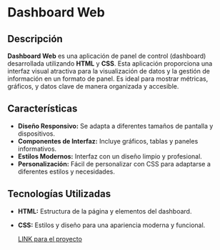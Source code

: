 # Dashboard Web

## Descripción

**Dashboard Web** es una aplicación de panel de control (dashboard) desarrollada utilizando **HTML** y **CSS**. Esta aplicación proporciona una interfaz visual atractiva para la visualización de datos y la gestión de información en un formato de panel. Es ideal para mostrar métricas, gráficos, y datos clave de manera organizada y accesible.

## Características

- **Diseño Responsivo:** Se adapta a diferentes tamaños de pantalla y dispositivos.
- **Componentes de Interfaz:** Incluye gráficos, tablas y paneles informativos.
- **Estilos Modernos:** Interfaz con un diseño limpio y profesional.
- **Personalización:** Fácil de personalizar con CSS para adaptarse a diferentes estilos y necesidades.

## Tecnologías Utilizadas

- **HTML:** Estructura de la página y elementos del dashboard.
- **CSS:** Estilos y diseño para una apariencia moderna y funcional.

  [LINK para el proyecto](https://panel22xd.netlify.app)
